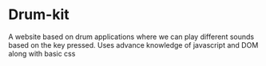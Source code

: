 # Drum-kit
A website based on drum applications where we can play different sounds based on the key pressed.
Uses advance knowledge of javascript and DOM along with basic css
